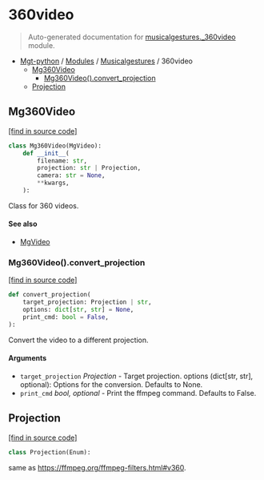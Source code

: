 # 360video

> Auto-generated documentation for [musicalgestures._360video](https://github.com/fourMs/MGT-python/blob/master/musicalgestures/_360video.py) module.

- [Mgt-python](../README.md#mgt-python) / [Modules](../MODULES.md#mgt-python-modules) / [Musicalgestures](index.md#musicalgestures) / 360video
    - [Mg360Video](#mg360video)
        - [Mg360Video().convert_projection](#mg360videoconvert_projection)
    - [Projection](#projection)

## Mg360Video

[[find in source code]](https://github.com/fourMs/MGT-python/blob/master/musicalgestures/_360video.py#L90)

```python
class Mg360Video(MgVideo):
    def __init__(
        filename: str,
        projection: str | Projection,
        camera: str = None,
        **kwargs,
    ):
```

Class for 360 videos.

#### See also

- [MgVideo](_video.md#mgvideo)

### Mg360Video().convert_projection

[[find in source code]](https://github.com/fourMs/MGT-python/blob/master/musicalgestures/_360video.py#L122)

```python
def convert_projection(
    target_projection: Projection | str,
    options: dict[str, str] = None,
    print_cmd: bool = False,
):
```

Convert the video to a different projection.

#### Arguments

- `target_projection` *Projection* - Target projection.
options (dict[str, str], optional): Options for the conversion. Defaults to None.
- `print_cmd` *bool, optional* - Print the ffmpeg command. Defaults to False.

## Projection

[[find in source code]](https://github.com/fourMs/MGT-python/blob/master/musicalgestures/_360video.py#L8)

```python
class Projection(Enum):
```

same as https://ffmpeg.org/ffmpeg-filters.html#v360.
